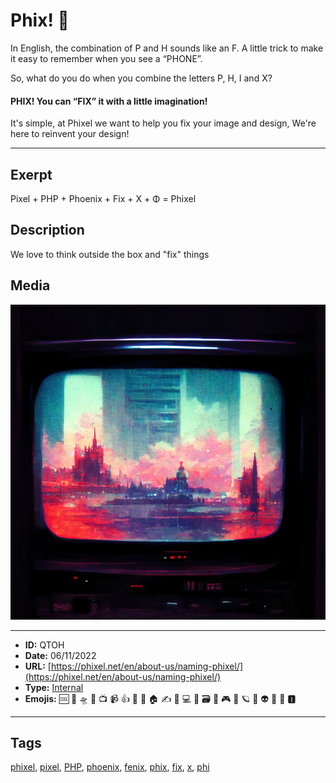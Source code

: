 # Phix! 📡
In English, the combination of P and H sounds like an F.
A little trick to make it easy to remember when you see a “PHONE”.
 
So, what do you do when you combine the letters P, H, I and X?

#### PHIX! You can “FIX” it with a little imagination!
It's simple, at Phixel we want to help you fix your image and design, We're here to reinvent your design!


------------
## Exerpt
Pixel + PHP + Phoenix + Fix + X + Φ = Phixel
## Description
We love to think outside the box and "fix" things
## Media
<img src="media/the-name-screen.jpg">

------------
- **ID:** QTOH
- **Date:** 06/11/2022
- **URL:** [https://phixel.net/en/about-us/naming-phixel/](https://phixel.net/en/about-us/naming-phixel/)
- **Type:** [Internal](#internal)
- **Emojis:** 🆒 🎨 🛸 📼 📺 📹 👍 🔗 📝 🏠 ✍️ 👨 💻 👑 🗃 👾 🎮 📲 🪐 🌟 👽 🚀 🌌 🅸

------------
## Tags
[phixel](#phixel), [pixel](#pixel), [PHP](#PHP), [phoenix](#phoenix), [fenix](#fenix), [phix](#phix), [fix](#fix), [x](#x), [phi](#phi)
